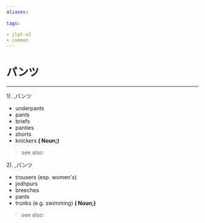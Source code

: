 ```yaml
---
aliases:
    
tags:
    
- jlpt-n2
- common
---
```


# パンツ
---
1).
,パンツ

- underpants
- pants
- briefs
- panties
- shorts
- knickers
**( Noun;)**
> see also: 
            
2).
,パンツ

- trousers (esp. women's)
- jodhpurs
- breeches
- pants
- trunks (e.g. swimming)
**( Noun;)**
> see also: 
            